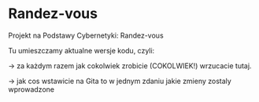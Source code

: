 # Randez-vous
Projekt na Podstawy Cybernetyki: Randez-vous


Tu umieszczamy aktualne wersje kodu, czyli:

-> za każdym razem jak cokolwiek zrobicie (COKOLWIEK!) wrzucacie tutaj.

-> jak cos wstawicie na Gita to w jednym zdaniu jakie zmieny zostaly wprowadzone
